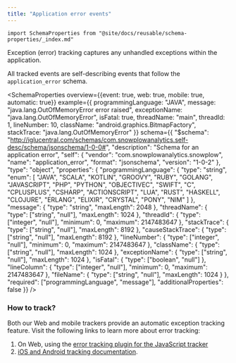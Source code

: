 ```yaml
---
title: "Application error events"
---
```


```mdx-code-block
import SchemaProperties from "@site/docs/reusable/schema-properties/_index.md"
```

Exception (error) tracking captures any unhandled exceptions within the application.

All tracked events are self-describing events that follow the `application_error` schema.

<SchemaProperties
  overview={{event: true, web: true, mobile: true, automatic: true}}
  example={{
    programmingLanguage: "JAVA",
    message: "java.lang.OutOfMemoryError error raised",
    exceptionName: "java.lang.OutOfMemoryError",
    isFatal: true,
    threadName: "main",
    threadId: 1,
    lineNumber: 10,
    className: "android.graphics.BitmapFactory",
    stackTrace: "java.lang.OutOfMemoryError"
  }}
  schema={{ "$schema": "http://iglucentral.com/schemas/com.snowplowanalytics.self-desc/schema/jsonschema/1-0-0#", "description": "Schema for an application error", "self": { "vendor": "com.snowplowanalytics.snowplow", "name": "application_error", "format": "jsonschema", "version": "1-0-2" }, "type": "object", "properties": { "programmingLanguage": { "type": "string", "enum": [ "JAVA", "SCALA", "KOTLIN", "GROOVY", "RUBY", "GOLANG", "JAVASCRIPT", "PHP", "PYTHON", "OBJECTIVEC", "SWIFT", "C", "CPLUSPLUS", "CSHARP", "ACTIONSCRIPT", "LUA", "RUST", "HASKELL", "CLOJURE", "ERLANG", "ELIXIR", "CRYSTAL", "PONY", "NIM" ] }, "message": { "type": "string", "maxLength": 2048 }, "threadName": { "type": ["string", "null"], "maxLength": 1024 }, "threadId": { "type": ["integer", "null"], "minimum": 0, "maximum": 2147483647 }, "stackTrace": { "type": ["string", "null"], "maxLength": 8192 }, "causeStackTrace": { "type": ["string", "null"], "maxLength": 8192 }, "lineNumber": { "type": ["integer", "null"], "minimum": 0, "maximum": 2147483647 }, "className": { "type": ["string", "null"], "maxLength": 1024 }, "exceptionName": { "type": ["string", "null"], "maxLength": 1024 }, "isFatal": { "type": ["boolean", "null"] }, "lineColumn": { "type": ["integer", "null"], "minimum": 0, "maximum": 2147483647 }, "fileName": { "type": ["string", "null"], "maxLength": 1024 } }, "required": ["programmingLanguage", "message"], "additionalProperties": false }} />

### How to track?

Both our Web and mobile trackers provide an automatic exception tracking feature.
Visit the following links to learn more about error tracking:

1. On Web, using the [error tracking plugin for the JavaScript tracker](/docs/collecting-data/collecting-from-own-applications/javascript-trackers/web-tracker/tracking-events/errors/index.md)
2. [iOS and Android tracking documentation](/docs/collecting-data/collecting-from-own-applications/mobile-trackers/tracking-events/exception-tracking/index.md).
